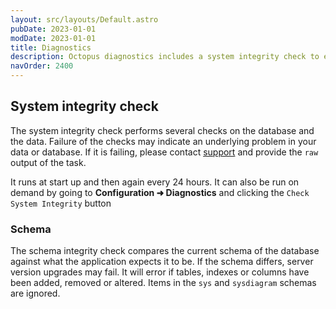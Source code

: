```yaml
---
layout: src/layouts/Default.astro
pubDate: 2023-01-01
modDate: 2023-01-01
title: Diagnostics
description: Octopus diagnostics includes a system integrity check to ensure the system's database schema and data are correct.
navOrder: 2400
---
```


## System integrity check

The system integrity check performs several checks on the database and the data. Failure
of the checks may indicate an underlying problem in your data or database. If it is failing,
please contact [support](https://octopus.com/support) and provide the `raw` output of the task.

It runs at start up and then again every 24 hours. It can also be run on demand by going
to **Configuration ➜ Diagnostics** and clicking the `Check System Integrity` button

### Schema
The schema integrity check compares the current schema of the database against what the application
expects it to be. If the schema differs, server version upgrades may fail. It will error if tables,
indexes or columns have been added, removed or altered. Items in the `sys` and `sysdiagram` schemas
are ignored.
